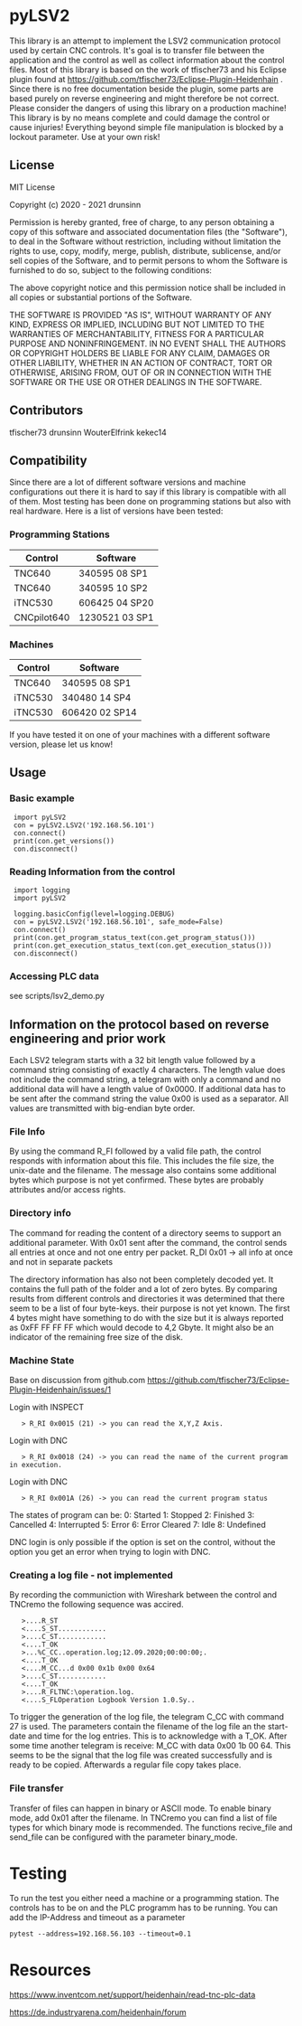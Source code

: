 # pyLSV2
 This library is an attempt to implement the LSV2 communication protocol used by certain CNC controls. It's goal is to transfer file between the application and the control as well as collect information about the control files.
 Most of this library is based on the work of tfischer73 and his Eclipse plugin found at https://github.com/tfischer73/Eclipse-Plugin-Heidenhain . Since there is no free  documentation beside the plugin, some parts are based purely on reverse engineering and might therefore be not correct.
 Please consider the dangers of using this library on a production machine! This library is by no means complete and could damage the control or cause injuries! Everything beyond simple file manipulation is blocked by a lockout parameter. Use at your own risk!

## License
 MIT License

 Copyright (c) 2020 - 2021 drunsinn

 Permission is hereby granted, free of charge, to any person obtaining a copy
 of this software and associated documentation files (the "Software"), to deal
 in the Software without restriction, including without limitation the rights
 to use, copy, modify, merge, publish, distribute, sublicense, and/or sell
 copies of the Software, and to permit persons to whom the Software is
 furnished to do so, subject to the following conditions:

 The above copyright notice and this permission notice shall be included in all
 copies or substantial portions of the Software.

 THE SOFTWARE IS PROVIDED "AS IS", WITHOUT WARRANTY OF ANY KIND, EXPRESS OR
 IMPLIED, INCLUDING BUT NOT LIMITED TO THE WARRANTIES OF MERCHANTABILITY,
 FITNESS FOR A PARTICULAR PURPOSE AND NONINFRINGEMENT. IN NO EVENT SHALL THE
 AUTHORS OR COPYRIGHT HOLDERS BE LIABLE FOR ANY CLAIM, DAMAGES OR OTHER
 LIABILITY, WHETHER IN AN ACTION OF CONTRACT, TORT OR OTHERWISE, ARISING FROM,
 OUT OF OR IN CONNECTION WITH THE SOFTWARE OR THE USE OR OTHER DEALINGS IN THE
 SOFTWARE.

## Contributors
tfischer73
drunsinn
WouterElfrink
kekec14

## Compatibility
Since there are a lot of different software versions and machine configurations out there 
it is hard to say if this library is compatible with all of them. Most testing has been done 
on programming stations but also with real hardware. Here is a list of versions have been tested:

### Programming Stations
| Control     | Software       |
|-------------|----------------|
| TNC640      | 340595 08 SP1  |
| TNC640      | 340595 10 SP2  |
| iTNC530     | 606425 04 SP20 |
| CNCpilot640 | 1230521 03 SP1 |

### Machines
| Control     | Software       |
|-------------|----------------|
| TNC640      | 340595 08 SP1  |
| iTNC530     | 340480 14 SP4  |
| iTNC530     | 606420 02 SP14 |

If you have tested it on one of your machines with a different software version, please let us know!

## Usage
### Basic example
```
 import pyLSV2
 con = pyLSV2.LSV2('192.168.56.101')
 con.connect()
 print(con.get_versions())
 con.disconnect()
```

### Reading Information from the control
```
 import logging
 import pyLSV2
 
 logging.basicConfig(level=logging.DEBUG)
 con = pyLSV2.LSV2('192.168.56.101', safe_mode=False)
 con.connect()
 print(con.get_program_status_text(con.get_program_status()))
 print(con.get_execution_status_text(con.get_execution_status()))
 con.disconnect()
```

### Accessing PLC data 
see scripts/lsv2_demo.py

## Information on the protocol based on reverse engineering and prior work
 Each LSV2 telegram starts with a 32 bit length value followed by a command string consisting of exactly 4 characters. The length value does not include the command string, a telegram with only a command and no additional data will have a length value of 0x0000.
 If additional data has to be sent after the command string the value 0x00 is used as a separator.
 All values are transmitted with big-endian byte order.

### File Info
 By using the command R_FI followed by a valid file path, the control responds with information about this file. This includes the file size, the unix-date and the filename.
 The message also contains some additional bytes which purpose is not yet confirmed. These bytes are probably attributes and/or access rights.

### Directory info
 The command for reading the content of a directory seems to support an additional parameter. With 0x01 sent after the command, the control sends all entries at once and not one entry per packet.
 R_DI 0x01 -> all info at once and not in separate packets

 The directory information has also not been completely decoded yet. It contains the full path of the folder and a lot of zero bytes. By comparing results from different controls and directories it was determined that there seem to be a list of four byte-keys. their purpose is not yet known.
 The first 4 bytes might have something to do with the size but it is always reported as 0xFF FF FF FF which would decode to 4,2 Gbyte. It might also be an indicator of the remaining free size of the disk.

### Machine State
 Base on discussion from github.com https://github.com/tfischer73/Eclipse-Plugin-Heidenhain/issues/1

 Login with INSPECT
```
   > R_RI 0x0015 (21) -> you can read the X,Y,Z Axis.
```

 Login with DNC
```
   > R_RI 0x0018 (24) -> you can read the name of the current program in execution.
```

 Login with DNC
```
   > R_RI 0x001A (26) -> you can read the current program status
```
   The states of program can be:
   0: Started
   1: Stopped
   2: Finished
   3: Cancelled
   4: Interrupted
   5: Error
   6: Error Cleared
   7: Idle
   8: Undefined

DNC login is only possible if the option is set on the control, without the option you get an error when trying to login with DNC.

### Creating a log file - not implemented
 By recording the communiction with Wireshark between the control and TNCremo the following sequence was accired.

```
   >....R_ST
   <....S_ST............
   >....C_ST............
   <....T_OK
   >...%C_CC..operation.log;12.09.2020;00:00:00;.
   <....T_OK
   <....M_CC...d 0x00 0x1b 0x00 0x64
   >....C_ST............
   <....T_OK
   >....R_FLTNC:\operation.log.
   <....S_FLOperation Logbook Version 1.0.Sy..
```

 To trigger the generation of the log file, the telegram C_CC with command 27 is used. The parameters contain the filename of the log file an the start-date and time for the log entries.
 This is to acknowledge with a T_OK. After some time another telegram is receive: M_CC with data 0x00 1b 00 64. This seems to be the signal that the log file was created successfully and is ready to be copied.
 Afterwards a regular file copy takes place.

### File transfer
 Transfer of files can happen in binary or ASCII mode. To enable binary mode, add 0x01 after the filename. In TNCremo you can find a list of file types for which binary mode is recommended.
 The functions recive_file and send_file can be configured with the parameter binary_mode.

# Testing
To run the test you either need a machine or a programming station. The controls has to be on and the 
PLC programm has to be running. You can add the IP-Address and timeout as a parameter
```
pytest --address=192.168.56.103 --timeout=0.1
```

# Resources
https://www.inventcom.net/support/heidenhain/read-tnc-plc-data

https://de.industryarena.com/heidenhain/forum
